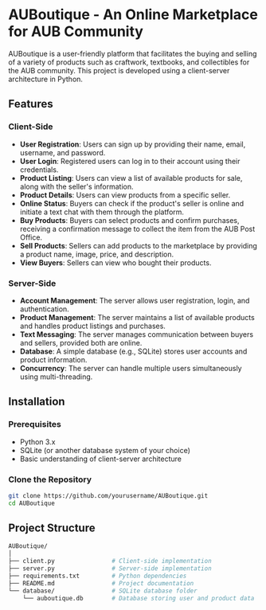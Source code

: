 # AUBoutique - An Online Marketplace for AUB Community

AUBoutique is a user-friendly platform that facilitates the buying and selling of a variety of products such as craftwork, textbooks, and collectibles for the AUB community. This project is developed using a client-server architecture in Python.

## Features

### Client-Side
- **User Registration**: Users can sign up by providing their name, email, username, and password.
- **User Login**: Registered users can log in to their account using their credentials.
- **Product Listing**: Users can view a list of available products for sale, along with the seller's information.
- **Product Details**: Users can view products from a specific seller.
- **Online Status**: Buyers can check if the product's seller is online and initiate a text chat with them through the platform.
- **Buy Products**: Buyers can select products and confirm purchases, receiving a confirmation message to collect the item from the AUB Post Office.
- **Sell Products**: Sellers can add products to the marketplace by providing a product name, image, price, and description.
- **View Buyers**: Sellers can view who bought their products.

### Server-Side
- **Account Management**: The server allows user registration, login, and authentication.
- **Product Management**: The server maintains a list of available products and handles product listings and purchases.
- **Text Messaging**: The server manages communication between buyers and sellers, provided both are online.
- **Database**: A simple database (e.g., SQLite) stores user accounts and product information.
- **Concurrency**: The server can handle multiple users simultaneously using multi-threading.

## Installation

### Prerequisites
- Python 3.x
- SQLite (or another database system of your choice)
- Basic understanding of client-server architecture

### Clone the Repository
```bash
git clone https://github.com/yourusername/AUBoutique.git
cd AUBoutique

```
## Project Structure
```bash
AUBoutique/
│
├── client.py                # Client-side implementation
├── server.py                # Server-side implementation
├── requirements.txt         # Python dependencies
├── README.md                # Project documentation
└── database/                # SQLite database folder
    └── auboutique.db        # Database storing user and product data
```
